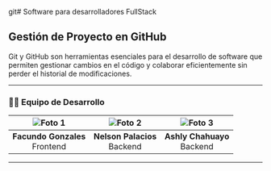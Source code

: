 git# Software para desarrolladores FullStack

## Gestión de Proyecto en GitHub

Git y GitHub son herramientas esenciales para el desarrollo de software que permiten gestionar cambios en el código y colaborar eficientemente sin perder el historial de modificaciones.

---

### 👨‍💻 Equipo de Desarrollo

| ![Foto 1](https://) | ![Foto 2](https://link-de-la-foto-2.com) |![Foto 3](https://link-de-la-foto-3.com) |
|:--:|:--:|:--:|
| **Facundo Gonzales**<br>Frontend | **Nelson Palacios**<br>Backend | **Ashly Chahuayo**<br>Backend |

---
